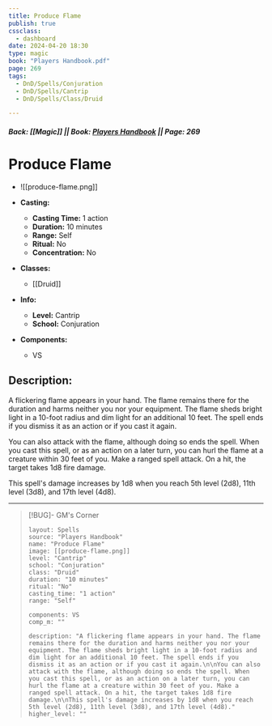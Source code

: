 ```yaml
---
title: Produce Flame
publish: true
cssclass:
  - dashboard
date: 2024-04-20 18:30
type: magic
book: "Players Handbook.pdf"
page: 269
tags:
  - DnD/Spells/Conjuration
  - DnD/Spells/Cantrip
  - DnD/Spells/Class/Druid

---
```


##### Back: [[Magic]] || Book: [Players Handbook](https://drive.google.com/drive/folders/1O5bhpYizcIT5xxAoLOuzCRht_PVS7VSG?usp=sharing) || Page: 269

# Produce Flame
- ![[produce-flame.png]]
- **Casting:**
    - **Casting Time:** 1 action
    - **Duration:** 10 minutes
    - **Range:** Self
    - **Ritual:** No
    - **Concentration:** No
- **Classes:**
    - [[Druid]]

- **Info:**
    - **Level:** Cantrip
    - **School:** Conjuration
- **Components:**
    - VS


## Description:
A flickering flame appears in your hand. The flame remains there for the duration and harms neither you nor your equipment. The flame sheds bright light in a 10-foot radius and dim light for an additional 10 feet. The spell ends if you dismiss it as an action or if you cast it again.

You can also attack with the flame, although doing so ends the spell. When you cast this spell, or as an action on a later turn, you can hurl the flame at a creature within 30 feet of you. Make a ranged spell attack. On a hit, the target takes 1d8 fire damage.

This spell's damage increases by 1d8 when you reach 5th level (2d8), 11th level (3d8), and 17th level (4d8).



---

> [!BUG]- GM's Corner
>
> ```statblock
> layout: Spells
> source: "Players Handbook"
> name: "Produce Flame"
> image: [[produce-flame.png]]
> level: "Cantrip"
> school: "Conjuration"
> class: "Druid"
> duration: "10 minutes"
> ritual: "No"
> casting_time: "1 action"
> range: "Self"
>
> components: VS
> comp_m: ""
>
> description: "A flickering flame appears in your hand. The flame remains there for the duration and harms neither you nor your equipment. The flame sheds bright light in a 10-foot radius and dim light for an additional 10 feet. The spell ends if you dismiss it as an action or if you cast it again.\n\nYou can also attack with the flame, although doing so ends the spell. When you cast this spell, or as an action on a later turn, you can hurl the flame at a creature within 30 feet of you. Make a ranged spell attack. On a hit, the target takes 1d8 fire damage.\n\nThis spell's damage increases by 1d8 when you reach 5th level (2d8), 11th level (3d8), and 17th level (4d8)."
> higher_level: ""
> ```
